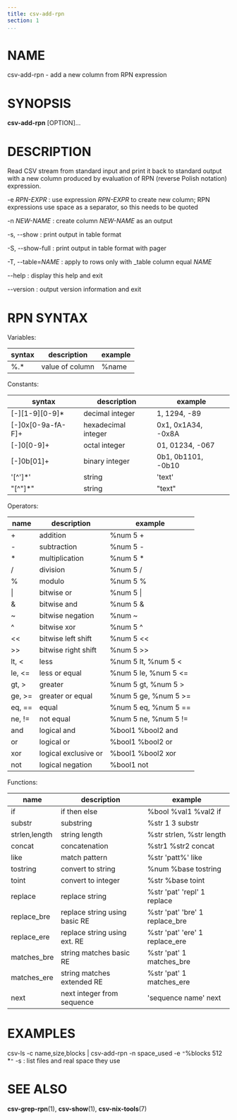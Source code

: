 ```yaml
---
title: csv-add-rpn
section: 1
...
```


# NAME #

csv-add-rpn - add a new column from RPN expression

# SYNOPSIS #

**csv-add-rpn** [OPTION]...

# DESCRIPTION #

Read CSV stream from standard input and print it back to standard output with
a new column produced by evaluation of RPN (reverse Polish notation) expression.

-e *RPN-EXPR*
:   use expression *RPN-EXPR* to create new column; RPN expressions use space
as a separator, so this needs to be quoted

-n *NEW-NAME*
:   create column *NEW-NAME* as an output

-s, --show
:   print output in table format

-S, --show-full
:   print output in table format with pager

-T, --table=*NAME*
:   apply to rows only with _table column equal *NAME*

--help
:   display this help and exit

--version
:   output version information and exit

# RPN SYNTAX #

Variables:

| syntax | description     | example |
|--------|-----------------|---------|
| %.*    | value of column | %name   |

Constants:

| syntax           | description                   | example                   |
|------------------|-------------------------------|---------------------------|
| [-]\[1-9\]\[0-9\]*| decimal integer              | 1, 1294, -89              |
| [-]0x[0-9a-fA-F]+| hexadecimal integer           | 0x1, 0x1A34, -0x8A        |
| [-]0[0-9]+       | octal integer                 | 01, 01234, -067           |
| [-]0b[01]+       | binary integer                | 0b1, 0b1101, -0b10        |
| '[^']*'          | string                        | 'text'                    |
| "[^"]*"          | string                        | "text"                    |

Operators:

| name        | description                   | example                   |
|-------------|-------------------------------|---------------------------|
| +           | addition                      | %num 5 +                  |
| -           | subtraction                   | %num 5 -                  |
| *           | multiplication                | %num 5 *                  |
| /           | division                      | %num 5 /                  |
| %           | modulo                        | %num 5 %                  |
| \|          | bitwise or                    | %num 5 \|                 |
| &           | bitwise and                   | %num 5 &                  |
| ~           | bitwise negation              | %num ~                    |
| ^           | bitwise xor                   | %num 5 ^                  |
| <<          | bitwise left shift            | %num 5 <<                 |
| >>          | bitwise right shift           | %num 5 >>                 |
| lt, <       | less                          | %num 5 lt, %num 5 <       |
| le, <=      | less or equal                 | %num 5 le, %num 5 <=      |
| gt, >       | greater                       | %num 5 gt, %num 5 >       |
| ge, >=      | greater or equal              | %num 5 ge, %num 5 >=      |
| eq, ==      | equal                         | %num 5 eq, %num 5 ==      |
| ne, !=      | not equal                     | %num 5 ne, %num 5 !=      |
| and         | logical and                   | %bool1 %bool2 and         |
| or          | logical or                    | %bool1 %bool2 or          |
| xor         | logical exclusive or          | %bool1 %bool2 xor         |
| not         | logical negation              | %bool1 not                |

Functions:

| name         | description                   | example                        |
|--------------|-------------------------------|--------------------------------|
| if           | if then else                  | %bool %val1 %val2 if           |
| substr       | substring                     | %str 1 3 substr                |
| strlen,length| string length                 | %str strlen, %str length       |
| concat       | concatenation                 | %str1 %str2 concat             |
| like         | match pattern                 | %str 'patt%' like              |
| tostring     | convert to string             | %num %base tostring            |
| toint        | convert to integer            | %str %base toint               |
| replace      | replace string                | %str 'pat' 'repl' 1 replace    |
| replace_bre  | replace string using basic RE | %str 'pat' 'bre' 1 replace_bre |
| replace_ere  | replace string using ext. RE  | %str 'pat' 'ere' 1 replace_ere |
| matches_bre  | string matches basic RE       | %str 'pat' 1 matches_bre       |
| matches_ere  | string matches extended RE    | %str 'pat' 1 matches_ere       |
| next         | next integer from sequence    | 'sequence name' next           |

# EXAMPLES #

csv-ls -c name,size,blocks | csv-add-rpn -n space_used -e `"`%blocks 512 *`"` -s
:   list files and real space they use

# SEE ALSO #

**csv-grep-rpn**(1), **csv-show**(1), **csv-nix-tools**(7)
